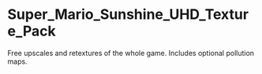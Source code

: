 # Super_Mario_Sunshine_UHD_Texture_Pack
Free upscales and retextures of the whole game.  Includes optional
pollution maps.
